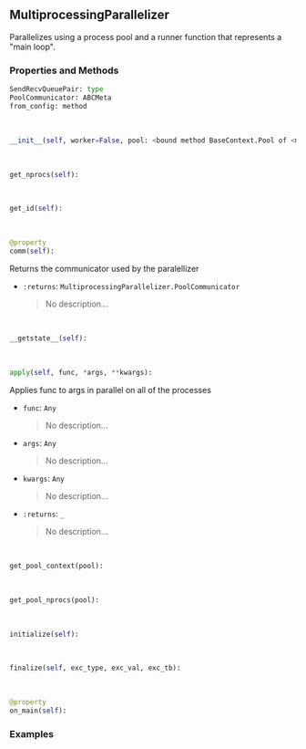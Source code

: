 ## <a id="McUtils.Parallelizers.Parallelizers.MultiprocessingParallelizer">MultiprocessingParallelizer</a>
Parallelizes using a  process pool and a runner
function that represents a "main loop".

### Properties and Methods
```python
SendRecvQueuePair: type
PoolCommunicator: ABCMeta
from_config: method
```
<a id="McUtils.Parallelizers.Parallelizers.MultiprocessingParallelizer.__init__" class="docs-object-method">&nbsp;</a>
```python
__init__(self, worker=False, pool: <bound method BaseContext.Pool of <multiprocessing.context.DefaultContext instance>> = None, context=None, manager=None, **kwargs): 
```

<a id="McUtils.Parallelizers.Parallelizers.MultiprocessingParallelizer.get_nprocs" class="docs-object-method">&nbsp;</a>
```python
get_nprocs(self): 
```

<a id="McUtils.Parallelizers.Parallelizers.MultiprocessingParallelizer.get_id" class="docs-object-method">&nbsp;</a>
```python
get_id(self): 
```

<a id="McUtils.Parallelizers.Parallelizers.MultiprocessingParallelizer.comm" class="docs-object-method">&nbsp;</a>
```python
@property
comm(self): 
```
Returns the communicator used by the paralellizer
- `:returns`: `MultiprocessingParallelizer.PoolCommunicator`
    >No description...

<a id="McUtils.Parallelizers.Parallelizers.MultiprocessingParallelizer.__getstate__" class="docs-object-method">&nbsp;</a>
```python
__getstate__(self): 
```

<a id="McUtils.Parallelizers.Parallelizers.MultiprocessingParallelizer.apply" class="docs-object-method">&nbsp;</a>
```python
apply(self, func, *args, **kwargs): 
```
Applies func to args in parallel on all of the processes
- `func`: `Any`
    >No description...
- `args`: `Any`
    >No description...
- `kwargs`: `Any`
    >No description...
- `:returns`: `_`
    >No description...

<a id="McUtils.Parallelizers.Parallelizers.MultiprocessingParallelizer.get_pool_context" class="docs-object-method">&nbsp;</a>
```python
get_pool_context(pool): 
```

<a id="McUtils.Parallelizers.Parallelizers.MultiprocessingParallelizer.get_pool_nprocs" class="docs-object-method">&nbsp;</a>
```python
get_pool_nprocs(pool): 
```

<a id="McUtils.Parallelizers.Parallelizers.MultiprocessingParallelizer.initialize" class="docs-object-method">&nbsp;</a>
```python
initialize(self): 
```

<a id="McUtils.Parallelizers.Parallelizers.MultiprocessingParallelizer.finalize" class="docs-object-method">&nbsp;</a>
```python
finalize(self, exc_type, exc_val, exc_tb): 
```

<a id="McUtils.Parallelizers.Parallelizers.MultiprocessingParallelizer.on_main" class="docs-object-method">&nbsp;</a>
```python
@property
on_main(self): 
```

### Examples


